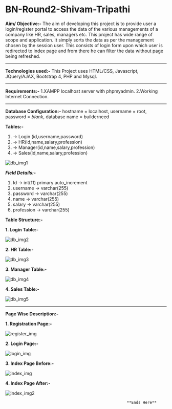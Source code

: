 # BN-Round2-Shivam-Tripathi
**Aim/ Objective:-**
The aim of developing this project is to provide user a login/register portal to access the data of the various managements of a company like HR, sales, managers etc. This project has wide range of scope and application. It simply sorts the data as per the management chosen by the session user. This consists of login form upon which user is redirected to index page and from there he can filter the data without page being refreshed.

<hr>

**Technologies used:-**
This Project uses HTML/CSS, Javascript, JQuery/AJAX, Bootstrap 4, PHP and Mysql.

<hr>

**Requirements:-**
1.XAMPP localhost server with phpmyadmin.
2.Working Internet Connection.

<hr>

**Database Configuration:-**
hostname = localhost,
username = root,
password = *blank*,
database name = builderneed

**Tables:-**
1. -> Login (id,username,password)
2. -> HR(id,name,salary,profession)
3. -> Manager(id,name,salary,profession)
4. -> Sales(id,name,salary,profession)

![db_img1](https://user-images.githubusercontent.com/76531352/120432970-509f6200-c398-11eb-8c7e-ff932808e160.png)


**_Field Details:-_**
1. Id -> int(11) primary auto_increment
2. username -> varchar(255)
3. password -> varchar(255)
4. name -> varchar(255)
5. salary -> varchar(255)
6. profession -> varchar(255)

**Table Structure:-**

**1. Login Table:-** 

![db_img2](https://user-images.githubusercontent.com/76531352/120433118-7b89b600-c398-11eb-9d1e-231f4d318f6f.png)

**2. HR Table:-** 

![db_img3](https://user-images.githubusercontent.com/76531352/120433227-9b20de80-c398-11eb-8d71-79f93d49f566.png)

**3. Manager Table:-** 

![db_img4](https://user-images.githubusercontent.com/76531352/120433288-ab38be00-c398-11eb-8592-4842098f15a7.png)

**4. Sales Table:-** 

![db_img5](https://user-images.githubusercontent.com/76531352/120433355-bee42480-c398-11eb-9002-348ccbb30e5b.png)

<hr>

**Page Wise Description:-**

**1. Registration Page:-** 

![register_img](https://user-images.githubusercontent.com/76531352/120431817-a115c000-c396-11eb-83ac-766419b99d95.png)

**2. Login Page:-**

![login_img](https://user-images.githubusercontent.com/76531352/120432069-ffdb3980-c396-11eb-8aa2-548a31e4db94.png)

**3. Index Page Before:-** 

![index_img](https://user-images.githubusercontent.com/76531352/120432115-14b7cd00-c397-11eb-9780-a3a3031e97fb.png)

**4. Index Page After:-** 

![index_img2](https://user-images.githubusercontent.com/76531352/120432175-2c8f5100-c397-11eb-9234-0f908be18788.png)

                                                                          
                                                         **Ends Here**

